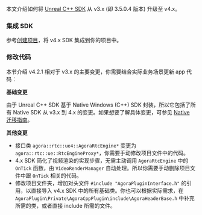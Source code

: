 
本文介绍如何将 [Unreal C++ SDK](https://github.com/AgoraIO-Community/Agora-Unreal-SDK) 从 v3.x (即 3.5.0.4 版本) 升级至 v4.x。


### 集成 SDK
参考[创建项目](https://docportal.shengwang.cn/cn/live-streaming-premium-4.x/start_live_blueprint_ng?platform=Unreal-Blueprint#project)，将 v4.x SDK 集成到你的项目中。

### 修改代码

本节介绍 v4.2.1 相对于 v3.x 的主要变更，你需要结合实际业务场景更新 app 代码：

**基础变更**

由于 Unreal C++ SDK 基于 Native Windows (C++) SDK 封装，所以它包括了所有 Native SDK 从 v3.x 到 4.x 的变更。如果想要了解具体变更，可参见 [Native 迁移指南](https://docportal.shengwang.cn/cn/voice-call-4.x/migration_guide_windows_ng?platform=Windows)。

**其他变更**
- 接口类 `agora::rtc::ue4::AgoraRtcEngine*` 变更为 `agora::rtc::ue::RtcEngineProxy*`，你需要手动修改项目文件中的代码。
- 4.x SDK 简化了视频渲染的实现步骤，无需主动调用 `AgoraRtcEngine` 中的 `OnTick` 函数，由 `VideoRenderManager` 自动处理。所以你需要手动删除项目文件中跟 `OnTick` 相关的代码。
- 修改项目文件夹，增加对头文件 `#include "AgoraPluginInterface.h"` 的引用，以直接导入 v4.x SDK 中的所有基础类。你也可以根据实际需求，在 `AgoraPlugin\Private\AgoraCppPlugin\include\AgoraHeaderBase.h` 中补充所需的类，或者直接 include 所需的文件。
